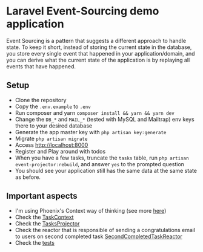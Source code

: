 # Laravel Event-Sourcing demo application

Event Sourcing is a pattern that suggests a different approach to handle state. To keep it short, instead of storing
the current state in the database, you store every single event that happened in your application/domain, and you
can derive what the current state of the application is by replaying all events that have happened.

## Setup

- Clone the repository
- Copy the `.env.example` to `.env`
- Run composer and yarn `composer install && yarn && yarn dev`
- Change the `DB_*` and `MAIL_*` (tested with MySQL and Mailtrap) env keys there to your desired database
- Generate the app master key with `php artisan key:generate`
- Migrate `php artisan migrate`
- Access [http://localhost:8000](http://localhost:8000)
- Register and Play around with todos
- When you have a few tasks, truncate the `tasks` table, run `php artisan event-projector:rebuild`, and answer `yes` to the prompted question
- You should see your application still has the same data at the same state as before.

## Important aspects

- I'm using Phoenix's Context way of thinking (see more [here](https://hexdocs.pm/phoenix/contexts.html))
- Check the [TaskContext](./app/Core/Tasks/TaskContext.php)
- Check the [TasksProjector](./app/Core/Tasks/TasksProjector.php)
- Check the reactor that is responsible of sending a congratulations email to users on second completed task [SecondCompletedTaskReactor](./app/Core/Tasks/Reactors/SecondCompletedTaskReactor.php)
- Check the [tests](./tests/Feature/Core/Tasks/TaskTest.php)
